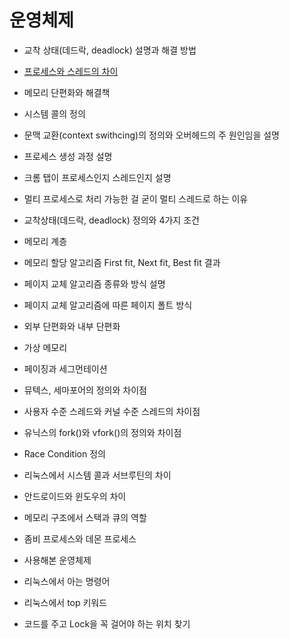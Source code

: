 # 운영체제

* 교착 상태(데드락, deadlock) 설명과 해결 방법

 

* [프로세스와 스레드의 차이](https://github.com/1r2b3l/Technical_Interview_Archive/blob/main/%EC%9A%B4%EC%98%81%EC%B2%B4%EC%A0%9C/%ED%94%84%EB%A1%9C%EC%84%B8%EC%8A%A4%EC%99%80%20%EC%8A%A4%EB%A0%88%EB%93%9C%EC%9D%98%20%EC%B0%A8%EC%9D%B4.md)




* 메모리 단편화와 해결책



* 시스템 콜의 정의



* 문맥 교환(context swithcing)의 정의와 오버헤드의 주 원인임을 설명



* 프로세스 생성 과정 설명



* 크롬 탭이 프로세스인지 스레드인지 설명



* 멀티 프로세스로 처리 가능한 걸 굳이 멀티 스레드로 하는 이유



* 교착상태(데드락, deadlock) 정의와 4가지 조건



* 메모리 계층




* 메모리 할당 알고리즘 First fit, Next fit, Best fit 결과



* 페이지 교체 알고리즘 종류와 방식 설명



* 페이지 교체 알고리즘에 따른 페이지 폴트 방식



* 외부 단편화와 내부 단편화



* 가상 메모리



* 페이징과 세그먼테이션



* 뮤텍스, 세마포어의 정의와 차이점



* 사용자 수준 스레드와 커널 수준 스레드의 차이점



* 유닉스의 fork()와 vfork()의 정의와 차이점



* Race Condition 정의



* 리눅스에서 시스템 콜과 서브루틴의 차이



- 안드로이드와 윈도우의 차이




- 메모리 구조에서 스택과 큐의 역할



* 좀비 프로세스와 데몬 프로세스



- 사용해본 운영체제



- 리눅스에서 아는 명령어



- 리눅스에서 top 키워드



- 코드를 주고 Lock을 꼭 걸어야 하는 위치 찾기
